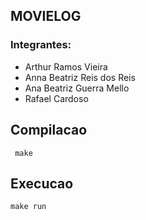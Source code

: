 ## MOVIELOG
### Integrantes:
- Arthur Ramos Vieira
- Anna Beatriz Reis dos Reis
- Ana Beatriz Guerra Mello
- Rafael Cardoso

## Compilacao
` make`
## Execucao
`make run`
